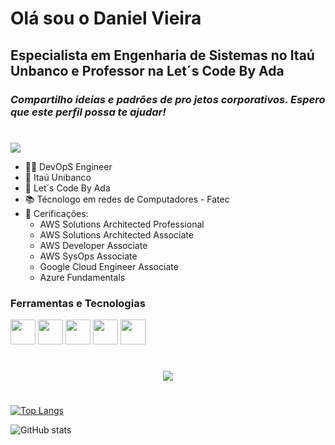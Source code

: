 # Olá sou o **Daniel Vieira**

## Especialista em Engenharia de Sistemas no Itaú Unbanco e Professor na Let´s Code By Ada 


### *Compartilho ideias e padrões de pro jetos corporativos. Espero que este perfil possa te ajudar!*

#

<img src="https://media-exp1.licdn.com/dms/image/C4D16AQGPdY5MREeB5A/profile-displaybackgroundimage-shrink_350_1400/0/1659655863866?e=1673481600&v=beta&t=wjWEYmirxRvqY6MAQun5hSY-KwY8kGGRn1dmZBrY4aI">

- 👨‍💻 DevOpS Engineer
- 🏦 Itaú Unibanco
- 🏫 Let´s Code By Ada
- 📚 Técnologo em redes de Computadores - Fatec
- 📃 Cerificações:
    - AWS Solutions Architected Professional
    - AWS Solutions Architected Associate
    - AWS Developer Associate
    - AWS SysOps Associate
    - Google Cloud Engineer Associate
    - Azure Fundamentals


### Ferramentas e Tecnologias

<img src="https://cdn.jsdelivr.net/gh/devicons/devicon/icons/github/github-original.svg" width="40" height="40"/>
<img src="https://cdn.jsdelivr.net/gh/devicons/devicon/icons/git/git-original.svg" width="40" height="40"/>
<img src="https://cdn.jsdelivr.net/gh/devicons/devicon/icons/java/java-original.svg" width="40" height="40"/>
<img src="https://cdn.jsdelivr.net/gh/devicons/devicon/icons/python/python-original.svg" width="40" height="40"/>
<img src="https://cdn.jsdelivr.net/gh/devicons/devicon/icons/linux/linux-original.svg" width="40" height="40"/>

#
<div align="center"> 
  <a href="https://www.linkedin.com/in/daniel-vieira-9a9680127/" target="_blank"><img src="https://img.shields.io/badge/-LinkedIn-%230077B5?style=for-the-badge&logo=linkedin&logoColor=white" target="_blank"></a> 
</div>

#
[![Top Langs](https://github-readme-stats.vercel.app/api/top-langs/?username=danielgundim)](https://github.com/danielgundim/github-readme-stats)

![GitHub stats](https://github-readme-stats.vercel.app/api?username=danielgundim&show_icons=true)  
